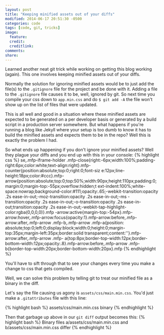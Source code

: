 ```yaml
---
layout: post
title: "Keeping minified assets out of your diffs"
modified: 2014-06-17 20:51:30 -0500
categories: code
tags: [code, git, tricks]
image:
  feature: 
  credit: 
  creditlink: 
comments: 
share: 
---
```


Learned another neat git trick while working on getting this blog working (again). This one involves keeping minified assets out of your diffs.

Normally the solution for ignoring minified assets would be to just add the file(s) to the `.gitignore` file for the project and be done with it. 
Adding a file to the `.gitignore` file causes it to be, well, ignored by git. So next time you compile your css down to
`app.min.css` and do `$ git add -A` the file won't show up on the list of files that were updated.

This is all well and good in a situation where these minified assets are expected to be generated on a per developer basis or 
generated by a build script in a production server somewhere. But what happens if you're running a blog like Jekyll where your setup
is too dumb to know it has to build the minified assets and expects them to be in the repo? Well this is exactly the problem I had. 


So what ends up happening if you don't ignore your minified assets? Well they plague your diffs and you end up with this in your console:
{% highlight css %}
se,.mfp-iframe-holder .mfp-close{right:-6px;width:100%;padding-right:6px;color:white;text-align:right}.mfp-counter{position:absolute;top:0;right:0;font-siz
e:12px;line-height:18px;color:#ccc}.mfp-arrow{position:absolute;top:0;top:50%;width:90px;height:110px;padding:0;margin:0;margin-top:-55px;overflow:hidden;t
ext-indent:100%;white-space:nowrap;background-color:#111;opacity:.65;-webkit-transition:opacity .2s ease-in-out;-moz-transition:opacity .2s ease-in-out;-ms
-transition:opacity .2s ease-in-out;-o-transition:opacity .2s ease-in-out;transition:opacity .2s ease-in-out;-webkit-tap-highlight-color:rgba(0,0,0,0)}.mfp
-arrow:active{margin-top:-54px}.mfp-arrow:hover,.mfp-arrow:focus{opacity:1}.mfp-arrow:before,.mfp-arrow:after,.mfp-arrow .mfp-b,.mfp-arrow .mfp-a{position:
absolute;top:0;left:0;display:block;width:0;height:0;margin-top:35px;margin-left:35px;border:solid transparent;content:''}.mfp-arrow:after,.mfp-arrow .mfp-
a{top:8px;border-top-width:12px;border-bottom-width:12px;opacity:.8}.mfp-arrow:before,.mfp-arrow .mfp-b{border-top-width:20px;border-bottom-width:20px}.mfp
{% endhighlight %}


You'll have to sift through that to see your changes every time you make a change to css that gets compiled.

Well, we can solve this problem by telling git to treat our minified file as a binary in the diff. 

Let's say the file causing us agony is `assets/css/main.min.css`. You'd just make a `.gitattributes` file with this line:

{% highlight bash %}
assets/css/main.min.css binary
{% endhighlight %}

Then that garbage up above in our `git diff` output becomes this:
{% highlight bash %}
Binary files a/assets/css/main.min.css and b/assets/css/main.min.css differ
{% endhighlight %}